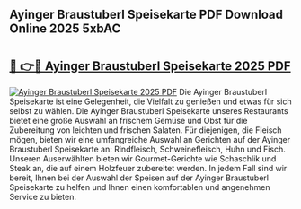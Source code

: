 ## Ayinger Braustuberl Speisekarte PDF Download Online 2025 5xbAC

# <h2><a href="http://gc97eoo.nevu.top/?p=Ayinger+Braustuberl+Speisekarte">🔗 👉🔴 Ayinger Braustuberl Speisekarte 2025 PDF</a></h2>

[![Ayinger Braustuberl Speisekarte 2025 PDF](https://i.imgur.com/dBaPXMq.png)](http://gc97eoo.nevu.top/?p=Ayinger+Braustuberl+Speisekarte)
Die Ayinger Braustuberl Speisekarte ist eine Gelegenheit, die Vielfalt zu genießen und etwas für sich selbst zu wählen. Die Ayinger Braustuberl Speisekarte unseres Restaurants bietet eine große Auswahl an frischem Gemüse und Obst für die Zubereitung von leichten und frischen Salaten. Für diejenigen, die Fleisch mögen, bieten wir eine umfangreiche Auswahl an Gerichten auf der Ayinger Braustuberl Speisekarte an: Rindfleisch, Schweinefleisch, Huhn und Fisch. Unseren Auserwählten bieten wir Gourmet-Gerichte wie Schaschlik und Steak an, die auf einem Holzfeuer zubereitet werden. In jedem Fall sind wir bereit, Ihnen bei der Auswahl der Speisen auf der Ayinger Braustuberl Speisekarte zu helfen und Ihnen einen komfortablen und angenehmen Service zu bieten.
